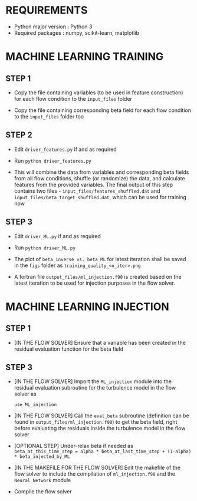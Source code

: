 # REQUIREMENTS

- Python major version : Python 3
- Required packages    : numpy, scikit-learn, matplotlib









# MACHINE LEARNING TRAINING

## STEP 1

- Copy the file containing variables (to be used in feature construction) for each flow condition to the `input_files` folder

- Copy the file containing corresponding beta field for each flow condition to the `input_files` folder too

## STEP 2

- Edit `driver_features.py` if and as required

- Run `python driver_features.py`

- This will combine the data from variables and corresponding beta fields from all flow conditions, shuffle (or randomize) the data, and calculate features from the
  provided variables. The final output of this step contains two files - `input_files/features_shuffled.dat` and `input_files/beta_target_shuffled.dat`, which can be used for training now

## STEP 3

- Edit `driver_ML.py` if and as required

- Run `python driver_ML.py`

- The plot of `beta_inverse vs. beta_ML` for latest iteration shall be saved in the `figs` folder as `training_quality_<n_iter>.png`

- A fortran file `output_files/ml_injection.f90` is created based on the latest iteration to be used for injection purposes in the flow solver.









# MACHINE LEARNING INJECTION

## STEP 1

- [IN THE FLOW SOLVER] Ensure that a variable has been created in the residual evaluation function for the beta field

## STEP 3

- [IN THE FLOW SOLVER] Import the `ML_injection` module into the residual evaluation subroutine for the turbulence model in the flow solver as
  ```
  use ML_injection
  ```

- [IN THE FLOW SOLVER] Call the `eval_beta` subroutine (definition can be found in `output_files/ml_injection.f90`) to get the beta field, right 
  before evaluating the residuals inside the turbulence model in the flow solver

- [OPTIONAL STEP] Under-relax beta if needed as `beta_at_this_time_step = alpha * beta_at_last_time_step + (1-alpha) * beta_injected_by_ML`

- [IN THE MAKEFILE FOR THE FLOW SOLVER] Edit the makefile of the flow solver to include the compilation of `ml_injection.f90` and the `Neural_Network` module

- Compile the flow solver

